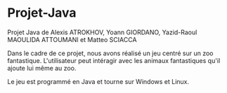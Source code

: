 # Projet-Java
Projet Java de Alexis ATROKHOV, Yoann GIORDANO, Yazid-Raoul MAOULIDA ATTOUMANI et Matteo SCIACCA

Dans le cadre de ce projet, nous avons réalisé un jeu centré sur un zoo fantastique.
L'utilisateur peut intéragir avec les animaux fantastiques qu'il ajoute lui même au zoo.

Le jeu est programmé en Java et tourne sur Windows et Linux.

